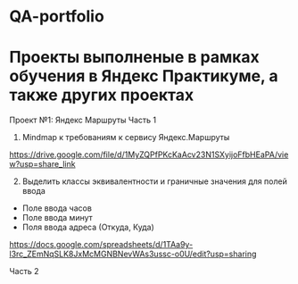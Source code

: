 # QA-portfolio

# Проекты выполненые в рамках обучения в Яндекс Практикуме, а также других проектах

Проект №1: Яндекс Маршруты
Часть 1

1) Mindmap к требованиям к сервису Яндекс.Маршруты

https://drive.google.com/file/d/1MyZQPfPKcKaAcv23N1SXyijoFfbHEaPA/view?usp=share_link

2) Выделить классы эквивалентности и граничные значения для полей ввода
- Поле ввода часов
- Поле ввода минут
- Поля ввода адреса (Откуда, Куда)

https://docs.google.com/spreadsheets/d/1TAa9y-l3rc_ZEmNqSLK8JxMcMGNBNevWAs3ussc-o0U/edit?usp=sharing

Часть 2

